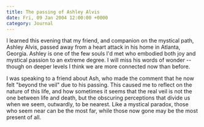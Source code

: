 ```yaml
---
title: The passing of Ashley Alvis
date: Fri, 09 Jan 2004 12:00:00 +0000
category: Journal
---
```


I learned this evening that my friend, and companion on the mystical
path, Ashley Alvis, passed away from a heart attack in his home in
Atlanta, Georgia.  Ashley is one of the few souls I'd met who embodied
both joy and mystical passion to an extreme degree.  I will miss his
words of wonder -- though on deeper levels I think we are more connected
now than before.

I was speaking to a friend about Ash, who made the comment that he now
felt "beyond the veil" due to his passing.  This caused me to reflect on
the nature of this life, and how sometimes it seems that the real veil
is not the one between life and death, but the obscuring perceptions
that divide us when we seem, outwardly, to be nearest.  Like a mystical
paradox, those who seem near can be the most far, while those now gone
may be the most present of all.


